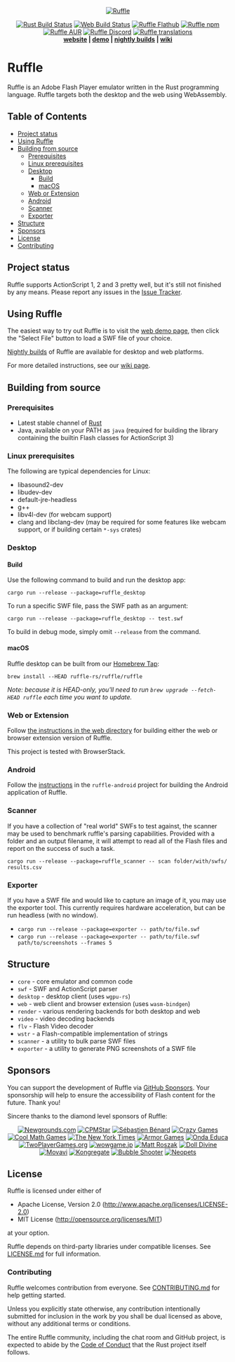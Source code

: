 <p align="center">
  <a href="https://ruffle.rs"><img alt="Ruffle" src="https://ruffle.rs/logo.svg" /></a>
</p>
<p align="center">
  <a href="https://github.com/ruffle-rs/ruffle/actions"><img alt="Rust Build Status" src="https://img.shields.io/github/actions/workflow/status/ruffle-rs/ruffle/test_rust.yml?label=Rust%20Build&logo=github&branch=master" /></a>
  <a href="https://github.com/ruffle-rs/ruffle/actions/workflows/test_web.yml"><img alt="Web Build Status" src="https://img.shields.io/github/actions/workflow/status/ruffle-rs/ruffle/test_web.yml?label=Web%20Build&logo=github&branch=master" /></a>
  <a href="https://flathub.org/apps/rs.ruffle.Ruffle"><img alt="Ruffle Flathub" src="https://img.shields.io/flathub/v/rs.ruffle.Ruffle?color=007acc&logo=flathub" /></a>
  <a href="https://www.npmjs.com/package/@ruffle-rs/ruffle"><img alt="Ruffle npm" src="https://img.shields.io/npm/v/@ruffle-rs/ruffle?color=007acc&logo=npm" /></a>
  <a href="https://aur.archlinux.org/packages/ruffle-nightly-bin"><img alt="Ruffle AUR" src="https://img.shields.io/aur/version/ruffle-nightly-bin?logo=archlinux" /></a>
  <a href="https://discord.gg/ruffle"><img alt="Ruffle Discord" src="https://img.shields.io/discord/610531541889581066?label=&color=7389d8&labelColor=6a7ec2&logoColor=ffffff&logo=discord" /></a>
  <a href="https://crowdin.com/project/ruffle"><img alt="Ruffle translations" src="https://badges.crowdin.net/ruffle/localized.svg" /></a>
  <br />
  <strong><a href="https://ruffle.rs">website</a> | <a href="https://ruffle.rs/demo">demo</a> | <a href="https://github.com/ruffle-rs/ruffle/releases">nightly builds</a> | <a href="https://github.com/ruffle-rs/ruffle/wiki">wiki</a></strong>
</p>

# Ruffle

Ruffle is an Adobe Flash Player emulator written in the Rust programming language. Ruffle targets both the desktop and the web using WebAssembly.

## Table of Contents
* [Project status](#project-status)
* [Using Ruffle](#using-ruffle)
* [Building from source](#building-from-source)
  * [Prerequisites](#prerequisites)
  * [Linux prerequisites](#linux-prerequisites)
  * [Desktop](#desktop)
    * [Build](#build)
    * [macOS](#macos)
  * [Web or Extension](#web-or-extension)
  * [Android](#android)
  * [Scanner](#scanner)
  * [Exporter](#exporter)
* [Structure](#structure)
* [Sponsors](#sponsors)
* [License](#license)
* [Contributing](#contributing)


## Project status

Ruffle supports ActionScript 1, 2 and 3 pretty well, but it's still not finished by any means. Please report any issues in the [Issue Tracker](https://github.com/ruffle-rs/ruffle/issues).

## Using Ruffle

The easiest way to try out Ruffle is to visit the [web demo page](https://ruffle.rs/demo/), then click the "Select File" button to load a SWF file of your choice.

[Nightly builds](https://ruffle.rs/downloads#nightly-releases) of Ruffle are available for desktop and web platforms.

For more detailed instructions, see our [wiki page](https://github.com/ruffle-rs/ruffle/wiki/Using-Ruffle).

## Building from source

### Prerequisites

* Latest stable channel of [Rust](https://www.rust-lang.org/tools/install)
* Java, available on your PATH as `java` (required for building the library containing the builtin Flash classes for ActionScript 3)

### Linux prerequisites

The following are typical dependencies for Linux:

* libasound2-dev
* libudev-dev
* default-jre-headless
* g++
* libv4l-dev (for webcam support)
* clang and libclang-dev (may be required for some features like webcam support, or if building certain `*-sys` crates)

### Desktop

#### Build

Use the following command to build and run the desktop app:

`cargo run --release --package=ruffle_desktop`

To run a specific SWF file, pass the SWF path as an argument:

`cargo run --release --package=ruffle_desktop -- test.swf`

To build in debug mode, simply omit `--release` from the command.

#### macOS

Ruffle desktop can be built from our [Homebrew Tap](https://github.com/ruffle-rs/homebrew-ruffle/):

`brew install --HEAD ruffle-rs/ruffle/ruffle`

_Note: because it is HEAD-only, you'll need to run `brew upgrade --fetch-HEAD ruffle` each time you want to update._

### Web or Extension

Follow [the instructions in the web directory](web/README.md#building-from-source) for building
either the web or browser extension version of Ruffle.

This project is tested with BrowserStack.

### Android

Follow the [instructions](https://github.com/ruffle-rs/ruffle-android/blob/main/CONTRIBUTING.md#building-from-source) in the `ruffle-android` project for building the Android application of Ruffle.

### Scanner

If you have a collection of "real world" SWFs to test against, the scanner may be used to benchmark
ruffle's parsing capabilities. Provided with a folder and an output filename, it will attempt to read
all of the Flash files and report on the success of such a task.

`cargo run --release --package=ruffle_scanner -- scan folder/with/swfs/ results.csv`

### Exporter

If you have a SWF file and would like to capture an image of it, you may use the exporter tool.
This currently requires hardware acceleration, but can be run headless (with no window).

- `cargo run --release --package=exporter -- path/to/file.swf`
- `cargo run --release --package=exporter -- path/to/file.swf path/to/screenshots --frames 5`

## Structure

- `core` - core emulator and common code
- `swf` - SWF and ActionScript parser
- `desktop` - desktop client (uses `wgpu-rs`)
- `web` - web client and browser extension (uses `wasm-bindgen`)
- `render` - various rendering backends for both desktop and web
- `video` - video decoding backends
- `flv` - Flash Video decoder
- `wstr` - a Flash-compatible implementation of strings
- `scanner` - a utility to bulk parse SWF files
- `exporter` - a utility to generate PNG screenshots of a SWF file

## Sponsors

You can support the development of Ruffle via [GitHub Sponsors](https://github.com/sponsors/ruffle-rs). Your sponsorship will help to ensure the accessibility of Flash content for the future. Thank you!

Sincere thanks to the diamond level sponsors of Ruffle:

<p align="center">
  <a href="https://www.newgrounds.com"><img src="https://ruffle.rs/sponsors/newgrounds.png" alt="Newgrounds.com"></a>
  <a href="https://www.cpmstar.com"><img src="https://ruffle.rs/sponsors/cpmstar.png" alt="CPMStar"></a>
  <a href="https://deepnight.net"><img src="https://ruffle.rs/sponsors/deepnight.png" alt="Sébastien Bénard"></a>
  <a href="https://www.crazygames.com"><img src="https://ruffle.rs/sponsors/crazygames.png" alt="Crazy Games"></a>
  <a href="https://www.coolmathgames.com"><img src="https://ruffle.rs/sponsors/coolmathgames.png" alt="Cool Math Games"></a>
  <a href="https://www.nytimes.com/"><img src="https://ruffle.rs/sponsors/nyt.png" alt="The New York Times"></a>
  <a href="https://www.armorgames.com/"><img src="https://ruffle.rs/sponsors/armorgames.png" alt="Armor Games"></a>
  <a href="https://www.ondaeduca.com/"><img src="https://ruffle.rs/sponsors/ondaeduca.png" alt="Onda Educa"></a>
  <a href="https://www.twoplayergames.org/"><img src="https://ruffle.rs/sponsors/twoplayergames.png" alt="TwoPlayerGames.org"></a>
  <a href="https://www.wowgame.jp/"><img src="https://ruffle.rs/sponsors/wowgame.png" alt="wowgame.jp"></a>
  <a href="http://kupogames.com/"><img src="https://ruffle.rs/sponsors/mattroszak.png" alt="Matt Roszak"></a>
  <a href="https://www.dolldivine.com/"><img src="https://ruffle.rs/sponsors/dolldivine.png" alt="Doll Divine"></a>
  <a href="https://movavi.com/"><img src="https://ruffle.rs/sponsors/movavi.svg" alt="Movavi"></a>
  <a href="https://www.kongregate.com/"><img src="https://ruffle.rs/sponsors/kongregate.svg" alt="Kongregate"></a>
  <a href="https://www.bubbleshooter.net/"><img src="https://ruffle.rs/sponsors/bubble-shooter.png" alt="Bubble Shooter"></a>
  <a href="https://www.neopets.com/"><img src="https://ruffle.rs/sponsors/neopets.png" alt="Neopets"></a>
</p>

## License

Ruffle is licensed under either of

- Apache License, Version 2.0 (http://www.apache.org/licenses/LICENSE-2.0)
- MIT License (http://opensource.org/licenses/MIT)

at your option.

Ruffle depends on third-party libraries under compatible licenses. See [LICENSE.md](LICENSE.md) for full information.

### Contributing

Ruffle welcomes contribution from everyone. See [CONTRIBUTING.md](CONTRIBUTING.md) for help getting started.

Unless you explicitly state otherwise, any contribution intentionally submitted
for inclusion in the work by you shall be dual licensed as above, without any
additional terms or conditions.

The entire Ruffle community, including the chat room and GitHub project, is expected to abide by the [Code of Conduct](https://www.rust-lang.org/policies/code-of-conduct) that the Rust project itself follows.

